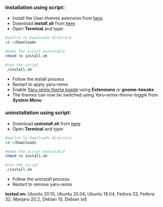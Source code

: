 ### installation using script:
- Install the User-themes extension from [here](https://extensions.gnome.org/extension/19/user-themes/).
- Download **_install.sh_** from [here](https://github.com/Muqtxdir/yaru-remix/releases/download/v20.10.1/install.sh)
- Open **Terminal** and type:
```bash
#switch to Downloads directory
cd ~/Downloads
```
```bash
#make the script executable
chmod +x install.sh
```
```bash
#run the script
./install.sh
```
- Follow the install process
- Restart to apply yaru-remix
- Enable [Yaru-remix theme toggle](https://github.com/Muqtxdir/yaru-remix-theme-toggle) using **Extensions** or **gnome-tweaks**
- The themes can now be switched using *Yaru-remix-theme-toggle* from **_System Menu_**

### uninstallation using script:
- Download **_uninstall.sh_** from [here](https://github.com/Muqtxdir/yaru-remix/releases/download/v20.10.1/uninstall.sh)
- Open **Terminal** and type:
```bash
#switch to Downloads directory
cd ~/Downloads
```
```bash
#make the script executable
chmod +x install.sh
```
```bash
#run the script
./install.sh
```
- Follow the uninstall process
- Restart to remove yaru-remix

**tested on:**
Ubuntu 20.10, Ubuntu 20.04, Ubuntu 18.04, Fedora 33, Fedora 32, Manjaro 20.2, Debian 10, Debian sid 
